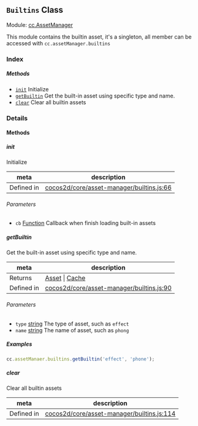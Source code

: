 ## `Builtins` Class



Module: [cc.AssetManager](../modules/cc.AssetManager.md)


This module contains the builtin asset, it's a singleton, all member can be accessed with `cc.assetManager.builtins`



### Index



##### Methods

  - [`init`](#init) Initialize
  - [`getBuiltin`](#getbuiltin) Get the built-in asset using specific type and name.
  - [`clear`](#clear) Clear all builtin assets



### Details




<!-- Method Block -->
#### Methods


##### init

Initialize

| meta | description |
|------|-------------|
| Defined in | [cocos2d/core/asset-manager/builtins.js:66](https://github.com/cocos-creator/engine/blob/f120e67a8e229233f15e46cc51536723de44fd94/cocos2d/core/asset-manager/builtins.js#L66) |

###### Parameters
- `cb` <a href="https://developer.mozilla.org/en/JavaScript/Reference/Global_Objects/Function" class="crosslink external" target="_blank">Function</a> Callback when finish loading built-in assets


##### getBuiltin

Get the built-in asset using specific type and name.

| meta | description |
|------|-------------|
| Returns | <a href="../classes/Asset.html" class="crosslink">Asset</a> &#124; <a href="../classes/Cache.html" class="crosslink">Cache</a> 
| Defined in | [cocos2d/core/asset-manager/builtins.js:90](https://github.com/cocos-creator/engine/blob/f120e67a8e229233f15e46cc51536723de44fd94/cocos2d/core/asset-manager/builtins.js#L90) |

###### Parameters
- `type` <a href="https://developer.mozilla.org/en/JavaScript/Reference/Global_Objects/String" class="crosslink external" target="_blank">string</a> The type of asset, such as `effect`
- `name` <a href="https://developer.mozilla.org/en/JavaScript/Reference/Global_Objects/String" class="crosslink external" target="_blank">string</a> The name of asset, such as `phong`

##### Examples

```js
cc.assetManaer.builtins.getBuiltin('effect', 'phone');
```

##### clear

Clear all builtin assets

| meta | description |
|------|-------------|
| Defined in | [cocos2d/core/asset-manager/builtins.js:114](https://github.com/cocos-creator/engine/blob/f120e67a8e229233f15e46cc51536723de44fd94/cocos2d/core/asset-manager/builtins.js#L114) |




